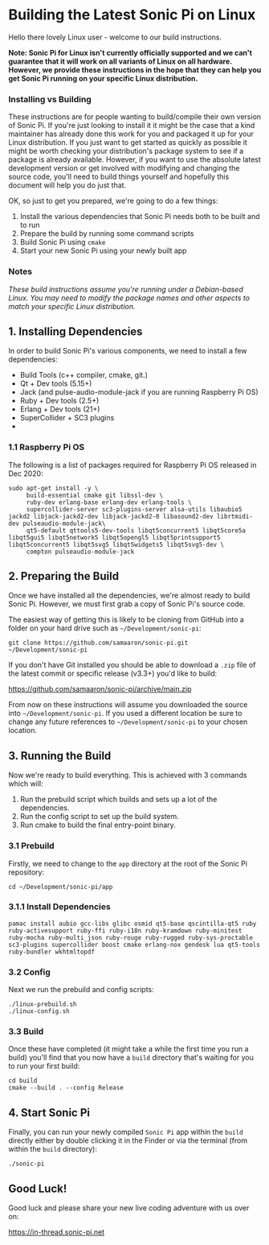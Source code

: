 # Building the Latest Sonic Pi on Linux

Hello there lovely Linux user - welcome to our build instructions.

**Note: Sonic Pi for Linux isn't currently officially supported and we
  can't guarantee that it will work on all variants of Linux on all
  hardware. However, we provide these instructions in the hope that they
  can help you get Sonic Pi running on your specific Linux
  distribution.**


### Installing vs Building

These instructions are for people wanting to build/compile their own
version of Sonic Pi. If you're just looking to install it it might be
the case that a kind maintainer has already done this work for you and
packaged it up for your Linux distribution. If you just want to get
started as quickly as possible it might be worth checking your
distribution's package system to see if a package is already
available. However, if you want to use the absolute latest development
version or get involved with modifying and changing the source code,
you'll need to build things yourself and hopefully this document will
help you do just that.

OK, so just to get you prepared, we're going to do a few things:

1. Install the various dependencies that Sonic Pi needs both to be built
and to run
2. Prepare the build by running some command scripts
3. Build Sonic Pi using `cmake`
4. Start your new Sonic Pi using your newly built app

### Notes

_These build instructions assume you're running under a Debian-based Linux. You may need to modify the package names and other aspects to match your specific Linux distribution._

## 1. Installing Dependencies

In order to build Sonic Pi's various components, we need to install a
few dependencies:

* Build Tools (c++ compiler, cmake, git.)
* Qt + Dev tools (5.15+)
* Jack (and pulse-audio-module-jack if you are running Raspberry Pi OS)
* Ruby + Dev tools (2.5+)
* Erlang + Dev tools (21+)
* SuperCollider + SC3 plugins
*


### 1.1 Raspberry Pi OS

The following is a list of packages required for Raspberry Pi OS released in Dec 2020:

```
sudo apt-get install -y \
     build-essential cmake git libssl-dev \
     ruby-dev erlang-base erlang-dev erlang-tools \
     supercollider-server sc3-plugins-server alsa-utils libaubio5  jackd2 libjack-jackd2-dev libjack-jackd2-0 libasound2-dev librtmidi-dev pulseaudio-module-jack\
     qt5-default qttools5-dev-tools libqt5concurrent5 libqt5core5a libqt5gui5 libqt5network5 libqt5opengl5 libqt5printsupport5 libqt5concurrent5 libqt5svg5 libqt5widgets5 libqt5svg5-dev \
     compton pulseaudio-module-jack
```


## 2. Preparing the Build

Once we have installed all the dependencies, we're almost ready to build
Sonic Pi. However, we must first grab a copy of Sonic Pi's source code.

The easiest way of getting this is likely to be cloning from GitHub
into a folder on your hard drive such as `~/Development/sonic-pi`:

```
git clone https://github.com/samaaron/sonic-pi.git ~/Development/sonic-pi
```

If you don't have Git installed you should be able to download a `.zip`
file of the latest commit or specific release (v3.3+) you'd like to
build:

https://github.com/samaaron/sonic-pi/archive/main.zip

From now on these instructions will assume you downloaded the source
into `~/Development/sonic-pi`. If you used a different location be sure to
change any future references to `~/Development/sonic-pi` to your chosen location.


## 3. Running the Build

Now we're ready to build everything. This is achieved with 3 commands
which will:

1. Run the prebuild script which builds and sets up a lot of the
   dependencies.
2. Run the config script to set up the build system.
3. Run cmake to build the final entry-point binary.


### 3.1 Prebuild

Firstly, we need to change to the `app` directory at the root of the Sonic Pi repository:

```
cd ~/Development/sonic-pi/app
```

### 3.1.1 Install Dependencies

```
pamac install aubio gcc-libs glibc osmid qt5-base qscintilla-qt5 ruby ruby-activesupport ruby-ffi ruby-i18n ruby-kramdown ruby-minitest ruby-mocha ruby-multi_json ruby-rouge ruby-rugged ruby-sys-proctable sc3-plugins supercollider boost cmake erlang-nox gendesk lua qt5-tools ruby-bundler wkhtmltopdf
```

### 3.2 Config

Next we run the prebuild and config scripts:

```
./linux-prebuild.sh
./linux-config.sh
```

### 3.3 Build

Once these have completed (it might take a while the first time you run
a build) you'll find that you now have a `build` directory that's
waiting for you to run your first build:

```
cd build
cmake --build . --config Release
```

## 4. Start Sonic Pi

Finally, you can run your newly compiled `Sonic Pi` app within the `build`
directly either by double clicking it in the Finder or via the terminal
(from within the `build` directory):

```
./sonic-pi

```

## Good Luck!

Good luck and please share your new live coding adventure with us over on:

https://in-thread.sonic-pi.net
